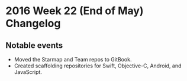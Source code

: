 # 2016 Week 22 (End of May) Changelog

## Notable events

- Moved the Starmap and Team repos to GitBook.
- Created scaffolding repositories for Swift, Objective-C, Android, and JavaScript.

